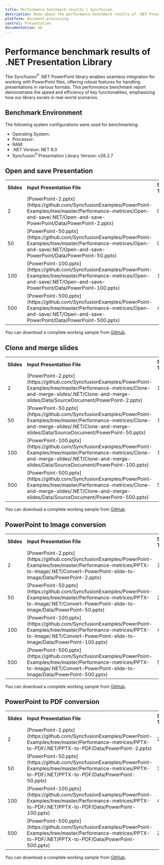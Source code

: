 ```yaml
---
title: Performance benchmark results | Syncfusion
description: Know about the performance benchmark results of .NET Presentation Library 
platform: document-processing
control: Presentation
documentation: UG
---
```


# Performance benchmark results of .NET Presentation Library 

The Syncfusion<sup>&reg;</sup> .NET PowerPoint library enables seamless integration for working with PowerPoint files, offering robust features for handling presentations in various formats. This performance benchmark report demonstrates the speed and efficiency of key functionalities, emphasizing how our library excels in real-world scenarios. 

## Benchmark Environment 

The following system configurations were used for benchmarking: 

* Operating System:  
* Processor:  
* RAM: 
* .NET Version: NET 8.0
* Syncfusion<sup>&reg;</sup> Presentation Library Version: v28.2.7

## Open and save Presentation 

<table>
<tr>
    <td><strong>Slides</strong></td>
    <td><strong>Input Presentation File</strong></td>
    <td><strong>Syncfusion<sup>&reg;</sup> Time (sec)</strong></td>
</tr>
<tr>
    <td>2</td>
    <td>[PowerPoint-2.pptx](https://github.com/SyncfusionExamples/PowerPoint-Examples/tree/master/Performance-metrices/Open-and-save/.NET/Open-and-save-PowerPoint/Data/PowerPoint-2.pptx)</td>
    <td>0.4</td>
</tr>
<tr>
    <td>50</td>
    <td>[PowerPoint-50.pptx](https://github.com/SyncfusionExamples/PowerPoint-Examples/tree/master/Performance-metrices/Open-and-save/.NET/Open-and-save-PowerPoint/Data/PowerPoint-50.pptx)</td>
    <td>0.7</td>
</tr>
<tr>
    <td>100</td>
    <td>[PowerPoint-100.pptx](https://github.com/SyncfusionExamples/PowerPoint-Examples/tree/master/Performance-metrices/Open-and-save/.NET/Open-and-save-PowerPoint/Data/PowerPoint-100.pptx)</td>
    <td>1.2</td>
</tr>
<tr>
    <td>500</td>
    <td>[PowerPoint-500.pptx](https://github.com/SyncfusionExamples/PowerPoint-Examples/tree/master/Performance-metrices/Open-and-save/.NET/Open-and-save-PowerPoint/Data/PowerPoint-500.pptx)</td>
    <td>4.9</td>
</tr>
</table>

You can download a complete working sample from [GitHub](https://github.com/SyncfusionExamples/PowerPoint-Examples/tree/master/Performance-metrices/Open-and-save).

## Clone and merge slides 

<table>
<tr>
    <td><strong>Slides</strong></td>
    <td><strong>Input Presentation File</strong></td>
    <td><strong>Syncfusion<sup>&reg;</sup> Time (sec)</strong></td>
</tr>
<tr>
    <td>2</td>
    <td>[PowerPoint-2.pptx](https://github.com/SyncfusionExamples/PowerPoint-Examples/tree/master/Performance-metrices/Clone-and-merge-slides/.NET/Clone-and-merge-slides/Data/SourceDocument/PowerPoint-2.pptx)</td>
    <td>1.1</td>
</tr>
<tr>
    <td>50</td>
    <td>[PowerPoint-50.pptx](https://github.com/SyncfusionExamples/PowerPoint-Examples/tree/master/Performance-metrices/Clone-and-merge-slides/.NET/Clone-and-merge-slides/Data/SourceDocument/PowerPoint-50.pptx)</td>
    <td>1.2</td>
</tr>
<tr>
    <td>100</td>
    <td>[PowerPoint-100.pptx](https://github.com/SyncfusionExamples/PowerPoint-Examples/tree/master/Performance-metrices/Clone-and-merge-slides/.NET/Clone-and-merge-slides/Data/SourceDocument/PowerPoint-100.pptx)</td>
    <td>1.3</td>
</tr>
<tr>
    <td>500</td>
    <td>[PowerPoint-500.pptx](https://github.com/SyncfusionExamples/PowerPoint-Examples/tree/master/Performance-metrices/Clone-and-merge-slides/.NET/Clone-and-merge-slides/Data/SourceDocument/PowerPoint-500.pptx)</td>
    <td>5.4</td>
</tr>
</table>

You can download a complete working sample from [GitHub](https://github.com/SyncfusionExamples/PowerPoint-Examples/tree/master/Performance-metrices/Clone-and-merge-slides).

## PowerPoint to Image conversion 

<table>
<tr>
    <td><strong>Slides</strong></td>
    <td><strong>Input Presentation File</strong></td>
    <td><strong>Syncfusion<sup>&reg;</sup> Time (sec)</strong></td>
</tr>
<tr>
    <td>2</td>
    <td>[PowerPoint-2.pptx](https://github.com/SyncfusionExamples/PowerPoint-Examples/tree/master/Performance-metrices/PPTX-to-Image/.NET/Convert-PowerPoint-slide-to-Image/Data/PowerPoint-2.pptx)</td>
    <td>1.3</td>
</tr>
<tr>
    <td>50</td>
    <td>[PowerPoint-50.pptx](https://github.com/SyncfusionExamples/PowerPoint-Examples/tree/master/Performance-metrices/PPTX-to-Image/.NET/Convert-PowerPoint-slide-to-Image/Data/PowerPoint-50.pptx)</td>
    <td>2.7</td>
</tr>
<tr>
    <td>100</td>
    <td>[PowerPoint-100.pptx](https://github.com/SyncfusionExamples/PowerPoint-Examples/tree/master/Performance-metrices/PPTX-to-Image/.NET/Convert-PowerPoint-slide-to-Image/Data/PowerPoint-100.pptx)</td>
    <td>4.4</td>
</tr>
<tr>
    <td>500</td>
    <td>[PowerPoint-500.pptx](https://github.com/SyncfusionExamples/PowerPoint-Examples/tree/master/Performance-metrices/PPTX-to-Image/.NET/Convert-PowerPoint-slide-to-Image/Data/PowerPoint-500.pptx)</td>
    <td>50</td>
</tr>
</table>

You can download a complete working sample from [GitHub](https://github.com/SyncfusionExamples/PowerPoint-Examples/tree/master/Performance-metrices/PPTX-to-Image).

## PowerPoint to PDF conversion 

<table>
<tr>
    <td><strong>Slides</strong></td>
    <td><strong>Input Presentation File</strong></td>
    <td><strong>Syncfusion<sup>&reg;</sup> Time (sec)</strong></td>
</tr>
<tr>
    <td>2</td>
    <td>[PowerPoint-2.pptx](https://github.com/SyncfusionExamples/PowerPoint-Examples/tree/master/Performance-metrices/PPTX-to-PDF/.NET/PPTX-to-PDF/Data/PowerPoint-2.pptx)</td>
    <td>2.2</td>
</tr>
<tr>
    <td>50</td>
    <td>[PowerPoint-50.pptx](https://github.com/SyncfusionExamples/PowerPoint-Examples/tree/master/Performance-metrices/PPTX-to-PDF/.NET/PPTX-to-PDF/Data/PowerPoint-50.pptx)</td>
    <td>3.7</td>
</tr>
<tr>
    <td>100</td>
    <td>[PowerPoint-100.pptx](https://github.com/SyncfusionExamples/PowerPoint-Examples/tree/master/Performance-metrices/PPTX-to-PDF/.NET/PPTX-to-PDF/Data/PowerPoint-100.pptx)</td>
    <td>4.7</td>
</tr>
<tr>
    <td>500</td>
    <td>[PowerPoint-500.pptx](https://github.com/SyncfusionExamples/PowerPoint-Examples/tree/master/Performance-metrices/PPTX-to-PDF/.NET/PPTX-to-PDF/Data/PowerPoint-500.pptx)</td>
    <td>28</td>
</tr>
</table>

You can download a complete working sample from [GitHub](https://github.com/SyncfusionExamples/PowerPoint-Examples/tree/master/Performance-metrices/PPTX-to-PDF).
